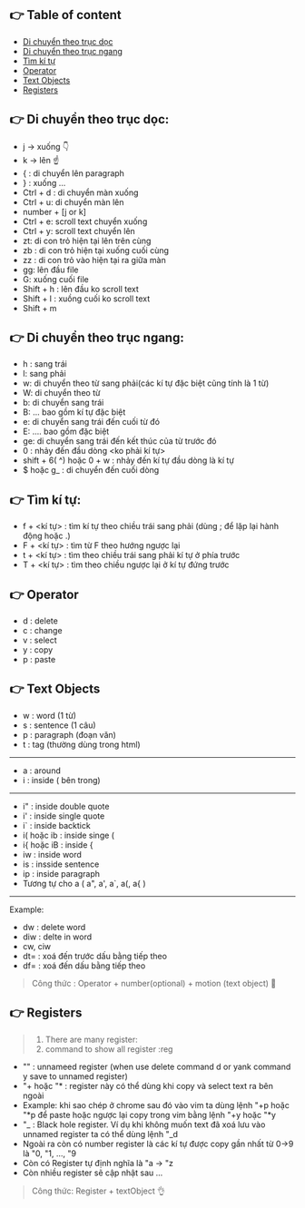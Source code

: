 ## :point_right: Table of content
- [Di chuyển theo trục dọc](#point_right-di-chuyển-theo-trục-dọc)
- [Di chuyển theo trục ngang](#point_right-di-chuyển-theo-trục-ngang)
- [Tìm kí tự](#point_right-tìm-kí-tự)
- [Operator](#point_right-tìm-kí-tự)
- [Text Objects](#point_right-text-objects)
- [Registers](#-registers-)
## :point_right: Di chuyển theo trục dọc:

- j ->  xuống 👇
- k -> lên ☝
- { : di chuyển lên paragraph
- } : xuống ...
- Ctrl + d : di chuyển màn xuống
- Ctrl + u: di chuyển màn lên
- number + [j or k]
- Ctrl + e: scroll text chuyển xuống
- Ctrl + y: scroll text chuyển lên
- zt: di con trỏ hiện tại lên trên cùng
- zb : di con trỏ hiện tại xuống cuối cùng
- zz : di con trỏ vào hiện tại ra giữa màn
- gg: lên đầu file
- G: xuống cuối file
- Shift + h : lên đầu ko scroll text
- Shift + l : xuồng cuối ko scroll text
- Shift + m

## :point_right: Di chuyển theo trục ngang:
- h : sang trái
- l: sang phải
- w: di chuyển theo từ sang phải(các kí tự đặc biệt cũng tính là 1 từ)
- W: di chuyển theo từ
- b: di chuyển sang trái
- B: ... bao gồm kí tự đặc biệt
- e: di chuyển sang trái đến cuối từ đó
- E: .... bao gồm đặc biệt
- ge: di chuyển sang trái đến kết thúc của từ trước đó
- 0 : nhảy đến đầu dòng <ko phải kí tự>
- shift + 6( ^) hoặc 0 + w : nhảy đến kí tự đầu dòng là kí tự
- $ hoặc g_ : di chuyển đến cuối dòng

## :point_right: Tìm kí tự:
- f + <kí tự> : tìm kí tự theo chiều trái sang phải (dùng ; để lặp lại hành động hoặc .)
- F + <kí tự> : tìm từ F theo hướng ngược lại
- t + <kí tự> : tìm theo chiều trái sang phải kí tự ở phía trước 
- T + <kí tự> : tìm theo chiều ngược lại ở kí tự đứng trước

## :point_right: Operator 
- d : delete
- c : change
- v : select
- y : copy
- p : paste

##  :point_right: Text Objects
- w : word (1 từ)
- s : sentence (1 câu)
- p : paragraph (đoạn văn)
- t : tag (thường dùng trong html)
---
- a : around
- i : inside ( bên trong)
---
- i" : inside double quote
- i' : inside single quote
- i` : inside backtick
- i( hoặc ib : inside singe (
- i{ hoặc iB : inside {
- iw : inside word
- is : insside sentence
- ip : inside paragraph
- Tương tự cho a ( a", a', a`, a(, a{ ) 
---
Example: 
- dw : delete word 
- diw : delte in word
- cw, ciw
- dt= : xoá đến trước dấu bằng tiếp theo
- df= : xoá đến dấu bằng tiếp theo

> Công thức : Operator + number(optional) + motion (text object) 🎃

## 👉 Registers 
> 1. There are many register:
> 2. command to show all register :reg
- "" : unnameed register (when use delete command d or yank command y save to unnamed register)  
- "+ hoặc "* : register này có thể dùng khi copy và select text ra bên ngoài
- Example: khi sao chép ở chrome sau đó vào vim ta dùng lệnh "+p hoặc "*p để paste hoặc ngược lại copy trong vim bằng lệnh "+y hoặc "*y
- "_ : Black hole register. Ví dụ khi không muốn text đã xoá lưu vào unnamed register ta có thể dùng lệnh "_d
- Ngoài ra còn có number register là các kí tự được copy gần nhất từ 0->9 là "0, "1, ..., "9
- Còn có Register tự định nghĩa là "a -> "z
- Còn nhiều register sẽ cập nhật sau ...

> Công thức: Register + textObject 👌

##  